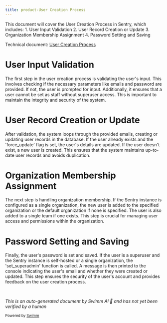 ```yaml
---
title: product-User Creation Process
---
```

This document will cover the User Creation Process in Sentry, which includes: 1. User Input Validation 2. User Record Creation or Update 3. Organization Membership Assignment 4. Password Setting and Saving

Technical document: <SwmLink doc-title="User Creation Process">[User Creation Process](/.swm/user-creation-process.nzpgietk.sw.md)</SwmLink>

# User Input Validation

The first step in the user creation process is validating the user's input. This involves checking if the necessary parameters like emails and password are provided. If not, the user is prompted for input. Additionally, it ensures that a user cannot be set as staff without superuser access. This is important to maintain the integrity and security of the system.

# User Record Creation or Update

After validation, the system loops through the provided emails, creating or updating user records in the database. If the user already exists and the 'force_update' flag is set, the user's details are updated. If the user doesn't exist, a new user is created. This ensures that the system maintains up-to-date user records and avoids duplication.

# Organization Membership Assignment

The next step is handling organization membership. If the Sentry instance is configured as a single organization, the new user is added to the specified organization or the default organization if none is specified. The user is also added to a single team if one exists. This step is crucial for managing user access and permissions within the organization.

# Password Setting and Saving

Finally, the user's password is set and saved. If the user is a superuser and the Sentry instance is self-hosted or a single organization, the 'set_superadmin' function is called. A message is then printed to the console indicating the user's email and whether they were created or updated. This step ensures the security of the user's account and provides feedback on the user creation process.

&nbsp;

*This is an auto-generated document by Swimm AI 🌊 and has not yet been verified by a human*

<SwmMeta version="3.0.0" repo-id="Z2l0aHViJTNBJTNBc2VudHJ5LWRlbW8lM0ElM0FTd2ltbS1EZW1v" repo-name="sentry-demo" doc-type="product-flows"><sup>Powered by [Swimm](/)</sup></SwmMeta>
